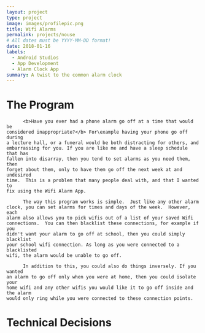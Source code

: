 ```yaml
---
layout: project
type: project
image: images/profilepic.png
title: Wifi Alarms
permalink: projects/nouse
# All dates must be YYYY-MM-DD format!
date: 2018-01-16
labels:
  - Android Studios
  - App Development
  - Alarm Clock App
summary: A twist to the common alarm clock
---
```


<div class="ui small rounded images">
 
</div>

<h1>The Program</h1>

          <b>Have you ever had a phone alarm go off at a time that would be 
    considered inappropriate?</b> For\example having your phone go off during 
    a lecture hall, or a funeral would be both distracting for others, and 
    embarrassing for you. If you are like me and have a sleep schedule that has 
    fallen into disarray, then you tend to set alarms as you need them, then 
    forget about them, only to have them go off the next week at and undesired 
    time.  This is a problem that many people deal with, and that I wanted to 
    fix using the Wifi Alarm App.
      
          The way this program works is simple.  Just like any other alarm 
    clock, you can set alarms for times and days of the week.  However, each 
    alarm also allows you to pick wifis out of a list of your saved Wifi 
    connections.  You can then blacklist these connections, for example if you 
    didn't want your alarm to go off at school, then you could simply blacklist 
    your school wifi connection. As long as you were connected to a blacklisted 
    wifi, the alarm would be unable to go off.
    
          In addition to this, you could also do things inversely. If you wanted 
    an alarm to go off only when you were at home, then you could isolate your 
    home wifi and any other wifis you would like it to go off inside and the alarm
    would only ring while you were connected to these connection points.
    
<h1>Technical Decisions</h1>
              
   

